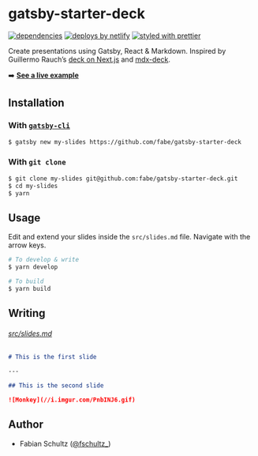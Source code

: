 # gatsby-starter-deck

[![dependencies](https://img.shields.io/david/fabe/gatsby-starter-deck.svg)](./package.json)
[![deploys by netlify](https://img.shields.io/badge/deploys%20by-netlify-00c7b7.svg)](https://www.netlify.com)
[![styled with prettier](https://img.shields.io/badge/styled_with-prettier-ff69b4.svg)](https://github.com/prettier/prettier)

Create presentations using Gatsby, React & Markdown. Inspired by Guillermo Rauch’s [deck on Next.js](https://deck.now.sh/) and [mdx-deck](https://github.com/jxnblk/mdx-deck).

➡️ **[See a live example](//gatsby-deck.netlify.com)**

## Installation

### With [`gatsby-cli`](https://www.npmjs.com/package/gatsby-cli)

```bash
$ gatsby new my-slides https://github.com/fabe/gatsby-starter-deck
```

### With `git clone`

```bash
$ git clone my-slides git@github.com:fabe/gatsby-starter-deck.git
$ cd my-slides
$ yarn
```

## Usage

Edit and extend your slides inside the `src/slides.md` file. Navigate with the arrow keys.

```bash
# To develop & write
$ yarn develop

# To build
$ yarn build
```

## Writing

###### [src/slides.md](src/slides.md)

```md
# This is the first slide

---

## This is the second slide

![Monkey](//i.imgur.com/PnbINJ6.gif)
```

## Author

- Fabian Schultz ([@fschultz\_](https://twitter.com/fschultz_))
